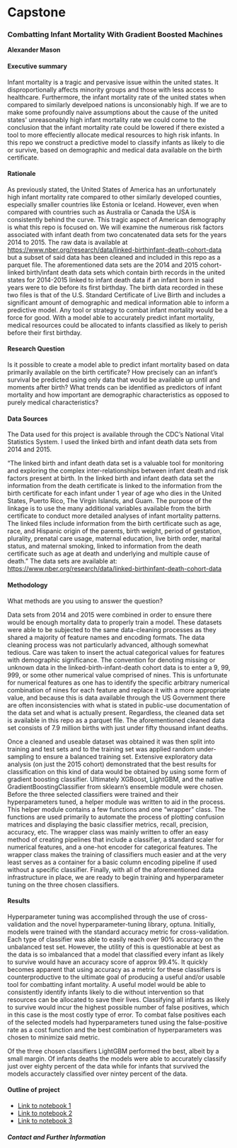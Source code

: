 # Capstone


### Combatting Infant Mortality With Gradient Boosted Machines

**Alexander Mason**

#### Executive summary

Infant mortality is a tragic and pervasive issue within the united states. It disproportionally affects minority groups and those with less access to healthcare. Furthermore, the infant mortality rate of the united states when compared to similarly develpoed nations is unconsionably high. If we are to make some profoundly naive assumptions about the cause of the united states' unreasonably high infant mortality rate we could come to the conclusion that the infant mortality rate could be lowered if there existed a tool to more effeciently allocate medical resources to high risk infants. In this repo we construct a predictive model to classify infants as likely to die or survive, based on demographic and medical data available on the birth certificate.


#### Rationale


As previously stated, the United States of America has an unfortunately high infant mortality rate compared to other similarly developed counties, especially smaller countries like Estonia or Iceland. However, even when compared with countries such as Australia or Canada the USA is consistently behind the curve. This tragic aspect of American demography is what this repo is focused on. We will examine the numerous risk factors associated with infant death from two concatenated data sets for the years 2014 to 2015. The raw data is available at https://www.nber.org/research/data/linked-birthinfant-death-cohort-data but a subset of said data has been cleaned and included in this repo as a parquet file. The aforementioned data sets are the 2014 and 2015 cohort-linked birth/infant death data sets which contain birth records in the united states for 2014-2015 linked to infant death data if an infant born in said years were to die before its first birthday. The birth data recorded in these two files is that of the  U.S. Standard Certificate of Live Birth and includes a significant amount of demographic and medical information able to inform a predictive model. Any tool or strategy to combat infant mortality would be a force for good. With a model able to accurately predict infant mortality, medical resources could be allocated to infants classified as likely to perish before their first birthday. 
 
#### Research Question

Is it possible to create a model able to predict infant mortality based on data primarily available on the birth certificate? How precisely can an infant’s survival be predicted using only data that would be available up until and moments after birth? What trends can be identified as predictors of infant mortality and how important are demographic characteristics as opposed to purely medical characteristics?

#### Data Sources

The Data used for this project is available through the CDC’s National Vital Statistics System. I used the linked birth and infant death data sets from 2014 and 2015. 

“The linked birth and infant death data set is a valuable tool for monitoring and exploring the complex inter-relationships between infant death and risk factors present at birth. In the linked birth and infant death data set the information from the death certificate is linked to the information from the birth certificate for each infant under 1 year of age who dies in the United States, Puerto Rico, The Virgin Islands, and Guam. The purpose of the linkage is to use the many additional variables available from the birth certificate to conduct more detailed analyses of infant mortality patterns. The linked files include information from the birth certificate such as age, race, and Hispanic origin of the parents, birth weight, period of gestation, plurality, prenatal care usage, maternal education, live birth order, marital status, and maternal smoking, linked to information from the death certificate such as age at death and underlying and multiple cause of death.”
The data sets are available at: https://www.nber.org/research/data/linked-birthinfant-death-cohort-data


#### Methodology
What methods are you using to answer the question?

Data sets from 2014 and 2015 were combined in order to ensure there would be enough mortality data to properly train a model. These datasets were able to be subjected to the same data-cleaning processes as they shared a majority of feature names and encoding formats. The data cleaning process was not particularly advanced, although somewhat tedious. Care was taken to insert the actual categorical values for features with demographic significance. 
 The convention for denoting missing or unknown data in the linked-birth-infant-death cohort data is to enter a 9, 99, 999, or some other numerical value comprised of nines. This is unfortunate for numerical features as one has to identify the specific arbitrary numerical combination of nines for each feature and replace it with a more appropriate value, and because this is data available through the US Government there are often inconsistencies with what is stated in public-use documentation of the data set and what is actually present. Regardless, the cleaned data set is available in this repo as a parquet file. 
The aforementioned cleaned data set consists of 7.9 million births with just under fifty thousand infant deaths. 

Once a cleaned and useable dataset was obtained it was then split into training and test sets and to the training set was applied random under-sampling to ensure a balanced training set. Extensive exploratory data analysis (on just the 2015 cohort) demonstrated that the best results for classification on this kind of data would be obtained by using some form of gradient boosting classifier. Ultimately XGBoost, LightGBM, and the native GradientBoostingClassifier from sklearn’s ensemble module were chosen. 
Before the three selected classifiers were trained and their hyperparameters tuned, a helper module was written to aid in the process. This helper module contains a few functions and one “wrapper” class. The functions are used primarily to automate the process of plotting confusion matrices and displaying the basic classifier metrics, recall, precision, accuracy, etc. 
The wrapper class was mainly written to offer an easy method of creating pipelines that include a classifier, a standard scaler for numerical features, and a one-hot encoder for categorical features. The wrapper class makes the training of classifiers much easier and at the very least serves as a container for a basic column encoding pipeline if used without a specific classifier. Finally, with all of the aforementioned data infrastructure in place, we are ready to begin training and hyperparameter tuning on the three chosen classifiers. 


 

#### Results

Hyperparameter tuning was accomplished through the use of cross-validation and the novel hyperparameter-tuning library, optuna. Initially, models were trained with the standard accuracy metric for cross-validation. Each type of classifier was able to easily reach over 90% accuracy on the unbalanced test set. However, the utility of this is questionable at best as the data is so imbalanced that a model that classified every infant as likely to survive would have an accuracy score of approx 99.4%. It quickly becomes apparent that using accuracy as a metric for these classifiers is counterproductive to the ultimate goal of producing a useful and/or usable tool for combatting infant mortality. 
A useful model would be able to consistently identify infants likely to die without intervention so that resources can be allocated to save their lives. Classifying all infants as likely to survive would incur the highest possible number of false positives, which in this case is the most costly type of error. To combat false positives each of the selected models had hyperparameters tuned using the false-positive rate as a cost function and the best combination of hyperparameters was chosen to minimize said metric. 

Of the three chosen classifiers LightGBM performed the best, albeit by a small margin. Of infants deaths the models were able to accurately classify just over eighty percent of the data while for infants that survived the models accuractely classified over nintey percent of the data.  










#### Outline of project

- [Link to notebook 1](https://github.com/alexanderomason/Capstone/blob/main/Capstone.ipynb)
- [Link to notebook 2](https://github.com/alexanderomason/Capstone/blob/main/capstone_hyperparams.ipynb)
- [Link to notebook 3](https://github.com/alexanderomason/Capstone/blob/main/Visualizations.ipynb)


##### Contact and Further Information

